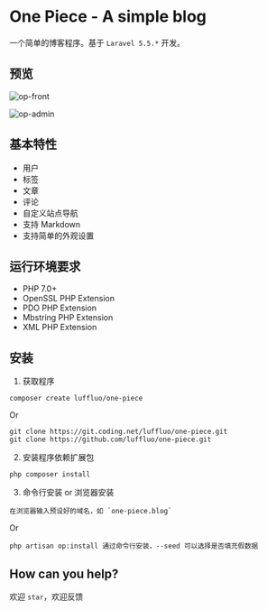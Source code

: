 # One Piece - A simple blog
一个简单的博客程序。基于 `Laravel 5.5.*` 开发。

## 预览
![op-front](https://i.imgur.com/TfnCZbL.png)

![op-admin](https://i.imgur.com/eaJs8sT.png)

## 基本特性
* 用户
* 标签
* 文章
* 评论
* 自定义站点导航
* 支持 Markdown
* 支持简单的外观设置

## 运行环境要求
* PHP 7.0+
* OpenSSL PHP Extension
* PDO PHP Extension
* Mbstring PHP Extension
* XML PHP Extension

## 安装
1. 获取程序
```
composer create luffluo/one-piece
```
Or
```
git clone https://git.coding.net/luffluo/one-piece.git
git clone https://github.com/luffluo/one-piece.git
```
2. 安装程序依赖扩展包
```
php composer install
```
3. 命令行安装 or 浏览器安装
```
在浏览器输入预设好的域名，如 `one-piece.blog`
```
Or
```
php artisan op:install 通过命令行安装，--seed 可以选择是否填充假数据
```

## How can you help?
欢迎 `star`，欢迎反馈

